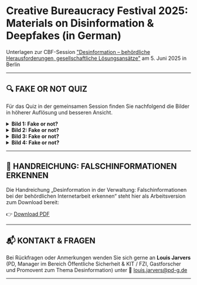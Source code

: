 # Creative Bureaucracy Festival 2025: Materials on Disinformation & Deepfakes (in German)
Unterlagen zur CBF-Session ["Desinformation – behördliche Herausforderungen, gesellschaftliche Lösungsansätze"](https://creativebureaucracy.org/programme/desinformation-behordliche-herausforderungen-gesellschaftliche-losungsansatze) am 5. Juni 2025 in Berlin

---

## 🔍 FAKE OR NOT QUIZ

Für das Quiz in der gemeinsamen Session finden Sie nachfolgend die Bilder in höherer Auflösung und besseren Ansicht. 

<details>
<summary><strong>Bild 1: Fake or not?</strong></summary>

![Bild1](/detect-disinformation/images/Bild1.jpg)
Quelle: ["Detect Fakes" der Northwestern University](https://detectfakes.kellogg.northwestern.edu/)

</details>


<details>
<summary><strong>Bild 2: Fake or not?</strong></summary>

![Bild2](/detect-disinformation/images/Bild2.jpg)
Quelle: ["Detect Fakes" der Northwestern University](https://detectfakes.kellogg.northwestern.edu/)

</details>

<details>
<summary><strong>Bild 3: Fake or not?</strong></summary>

![Bild3](/detect-disinformation/images/Bild3.jpg)
Quelle: ["Detect Fakes" der Northwestern University](https://detectfakes.kellogg.northwestern.edu/)

</details>


<details>
<summary><strong>Bild 4: Fake or not?</strong></summary>

![Bild4](/detect-disinformation/images/Bild4.jpg)
Quelle: ["Detect Fakes" der Northwestern University](https://detectfakes.kellogg.northwestern.edu/)

</details>

---

## 📝 HANDREICHUNG: FALSCHINFORMATIONEN ERKENNEN

Die Handreichung „Desinformation in der Verwaltung: Falschinformationen bei der behördlichen Internetarbeit erkennen“ steht hier als Arbeitsversion zum Download bereit: 

👉 [Download PDF](material/Jarvers_Desinformation-erkennen-in-der-Verwaltung_PD.pdf)

---

## 📬 KONTAKT & FRAGEN

Bei Rückfragen oder Anmerkungen wenden Sie sich gerne an **Louis Jarvers** (PD, Manager im Bereich Öffentliche Sicherheit & KIT / FZI, Gastforscher und Promovent zum Thema Desinformation) unter 📧 [louis.jarvers@pd-g.de](mailto:louis.jarvers@pd-g.de)

---
